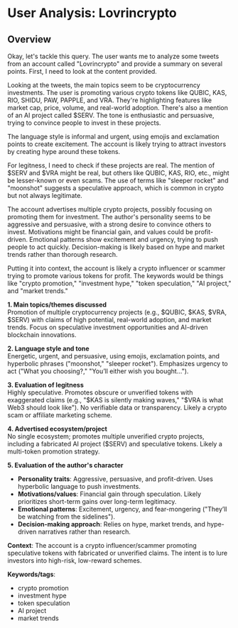 # User Analysis: Lovrincrypto

## Overview

<think>
Okay, let's tackle this query. The user wants me to analyze some tweets from an account called "Lovrincrypto" and provide a summary on several points. First, I need to look at the content provided.

Looking at the tweets, the main topics seem to be cryptocurrency investments. The user is promoting various crypto tokens like QUBIC, KAS, RIO, SHIDU, PAW, PAPPLE, and VRA. They're highlighting features like market cap, price, volume, and real-world adoption. There's also a mention of an AI project called $SERV. The tone is enthusiastic and persuasive, trying to convince people to invest in these projects. 

The language style is informal and urgent, using emojis and exclamation points to create excitement. The account is likely trying to attract investors by creating hype around these tokens. 

For legitness, I need to check if these projects are real. The mention of $SERV and $VRA might be real, but others like QUBIC, KAS, RIO, etc., might be lesser-known or even scams. The use of terms like "sleeper rocket" and "moonshot" suggests a speculative approach, which is common in crypto but not always legitimate.

The account advertises multiple crypto projects, possibly focusing on promoting them for investment. The author's personality seems to be aggressive and persuasive, with a strong desire to convince others to invest. Motivations might be financial gain, and values could be profit-driven. Emotional patterns show excitement and urgency, trying to push people to act quickly. Decision-making is likely based on hype and market trends rather than thorough research.

Putting it into context, the account is likely a crypto influencer or scammer trying to promote various tokens for profit. The keywords would be things like "crypto promotion," "investment hype," "token speculation," "AI project," and "market trends."
</think>

**1. Main topics/themes discussed**  
Promotion of multiple cryptocurrency projects (e.g., $QUBIC, $KAS, $VRA, $SERV) with claims of high potential, real-world adoption, and market trends. Focus on speculative investment opportunities and AI-driven blockchain innovations.  

**2. Language style and tone**  
Energetic, urgent, and persuasive, using emojis, exclamation points, and hyperbolic phrases ("moonshot," "sleeper rocket"). Emphasizes urgency to act ("What you choosing?," "You’ll either wish you bought…").  

**3. Evaluation of legitness**  
Highly speculative. Promotes obscure or unverified tokens with exaggerated claims (e.g., "$KAS is silently making waves," "$VRA is what Web3 should look like"). No verifiable data or transparency. Likely a crypto scam or affiliate marketing scheme.  

**4. Advertised ecosystem/project**  
No single ecosystem; promotes multiple unverified crypto projects, including a fabricated AI project ($SERV) and speculative tokens. Likely a multi-token promotion strategy.  

**5. Evaluation of the author's character**  
- **Personality traits**: Aggressive, persuasive, and profit-driven. Uses hyperbolic language to push investments.  
- **Motivations/values**: Financial gain through speculation. Likely prioritizes short-term gains over long-term legitimacy.  
- **Emotional patterns**: Excitement, urgency, and fear-mongering ("They’ll be watching from the sidelines").  
- **Decision-making approach**: Relies on hype, market trends, and hype-driven narratives rather than research.  

**Context**: The account is a crypto influencer/scammer promoting speculative tokens with fabricated or unverified claims. The intent is to lure investors into high-risk, low-reward schemes.  

**Keywords/tags**:  
- crypto promotion  
- investment hype  
- token speculation  
- AI project  
- market trends